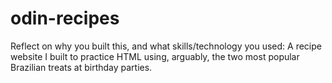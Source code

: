 # odin-recipes
Reflect on why you built this, and what skills/technology you used:
A recipe website I built to practice HTML using, arguably, the two most popular Brazilian treats at birthday parties.